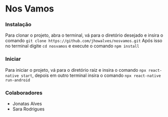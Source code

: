 # Nos Vamos

### Instalação
Para clonar o projeto, abra o terminal, vá para o diretório desejado e insira o comando ``` git clone https://github.com/jhowalves/nosvamos.git ```
Após isso no terminal digite ``` cd nosvamos ``` e execute o comando ``` npm install ```


### Iniciar
Para iniciar o projeto, vá para o diretório raiz e insira o comando ``` npx react-native start ```, depois em outro terminal insira o comando ``` npx react-native run-android ```

### Colaboradores

* Jonatas Alves
* Sara Rodrigues

